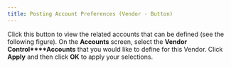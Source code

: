 ```yaml
---
title: Posting Account Preferences (Vendor - Button)
---
```



Click this button to view the related accounts that can be defined (see  the following figure). On the **Accounts**  screen, select the **Vendor Control****Accounts** that you would like to  define for this Vendor. Click **Apply**  and then click **OK** to apply your  selections.

